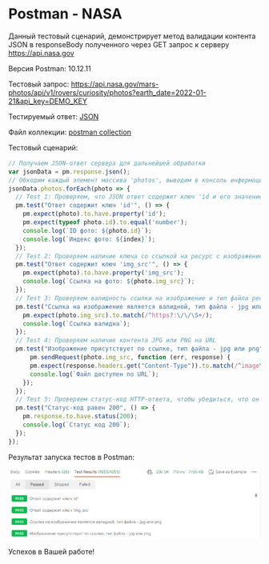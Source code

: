 # Postman - NASA

Данный тестовый сценарий, демонстрирует метод валидации контента JSON в responseBody полученного через GET запрос к серверу https://api.nasa.gov

Версия Postman: 10.12.11

Тестовый запрос: https://api.nasa.gov/mars-photos/api/v1/rovers/curiosity/photos?earth_date=2022-01-21&api_key=DEMO_KEY

Тестируемый ответ: [JSON](response.json)

Файл коллекции: [postman collection](postman_collection.json)

Тестовый сценарий:

``` JavaScript
// Получаем JSON-ответ сервера для дальнейшей обработки
var jsonData = pm.response.json();
// Обходим каждый элемент массива 'photos', выводим в консоль информацию о прохождении теста
jsonData.photos.forEach(photo => {
  // Test 1: Проверяем, что JSON ответ содержит ключ 'id и его значение является числом
  pm.test("Ответ содержит ключ 'id'", () => {
    pm.expect(photo).to.have.property('id');
    pm.expect(typeof photo.id).to.equal('number');
    console.log(`ID фото: ${photo.id}`);
    console.log(`Индекс фото: ${index}`);
  });
  // Test 2: Проверяем наличие ключа со ссылкой на ресурс с изображением
  pm.test("Ответ содержит ключ 'img_src'", () => {
    pm.expect(photo).to.have.property('img_src');
    console.log(`Ссылка на фото: ${photo.img_src}`);
  });
  // Test 3: Проверяем валидность ссылки на изображение и тип файла ресурса
  pm.test("Ссылка на изображение является валидной, тип файла - jpg или png", () => {
    pm.expect(photo.img_src).to.match(/^https?:\/\/\S+/);
    console.log(`Ссылка валидна`);
  });
  // Test 4: Проверяем наличие контента JPG или PNG на URL
  pm.test("Изображение присутствует по ссылке, тип файла - jpg или png", () => {
      pm.sendRequest(photo.img_src, function (err, response) {
      pm.expect(response.headers.get("Content-Type")).to.match(/^image\/(jpeg|png)$/);
      console.log(`Файл доступен по URL`);
    });
  });
  // Test 5: Проверяем статус-код HTTP-ответа, чтобы убедиться, что он равен 200
  pm.test("Статус-код равен 200", () => {
    pm.response.to.have.status(200);
    console.log(`Статус код 200`);
  });
});
```
Результат запуска тестов в Postman:

![alt text](result.PNG)

Успехов в Вашей работе!
